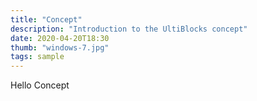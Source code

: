 ```yaml
---
title: "Concept"
description: "Introduction to the UltiBlocks concept"
date: 2020-04-20T18:30
thumb: "windows-7.jpg"
tags: sample
---
```


Hello Concept